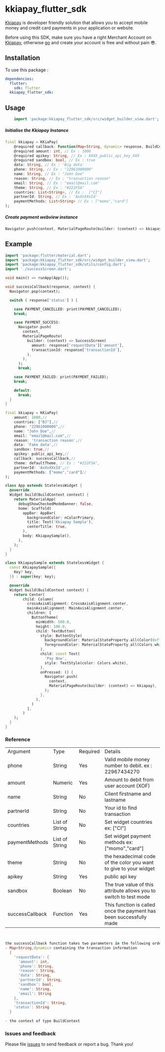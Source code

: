 # kkiapay_flutter_sdk

[Kkiapay](https://kkiapay.me) is developer friendly solution that allows you to accept mobile money and credit card payments
in your application or website.

Before using this SDK, make sure you have a right Merchant Account on [Kkiapay](https://kkiapay.me), otherwise [go](https://kkiapay.me)
and create your account is free and without pain :sunglasses:.

## Installation

To use this package :

```yaml
dependencies:
  flutter:
    sdk: flutter
  kkiapay_flutter_sdk:
```

## Usage

```dart
    import 'package:kkiapay_flutter_sdk/src/widget_builder_view.dart';
```

##### Initialise the Kkiapay Instance

```dart
final kkiapay = KKiaPay(
    @required callback: Function(Map<String, dynamic> response, BuildContext context),
    @required amount: int, // Ex : 1000
    @required apikey: String, // Ex : XXXX_public_api_key_XXX
    @required sandbox: bool, // Ex : true
    data: String, // Ex : 'Big data'
    phone: String, // Ex : "22961000000"
    name: String, // Ex : "John Doe"
    reason: String, // Ex : "transaction reason"
    email: String, // Ex : "email@mail.com"
    theme: String, // Ex : "#222F5A"
    countries: List<String>, // Ex :  ["CI"]
    partnerId: String, // Ex : 'AxXxXXxId'
    paymentMethods: List<String> // Ex : ["momo","card"]
);

```

##### Create payment webview instance

```dart
Navigator.push(context, MaterialPageRoute(builder: (context) => kkiapay),
```

## Example

```dart
import 'package:flutter/material.dart';
import 'package:kkiapay_flutter_sdk/src/widget_builder_view.dart';
import 'package:kkiapay_flutter_sdk/utils/config.dart';
import './successScreen.dart';

void main() => runApp(App());

void successCallback(response, context) {
  Navigator.pop(context);

  switch ( response['status'] ) {

    case PAYMENT_CANCELLED: print(PAYMENT_CANCELLED);
    break;

    case PAYMENT_SUCCESS:
      Navigator.push(
        context,
        MaterialPageRoute(
          builder: (context) => SuccessScreen(
            amount: response['requestData']['amount'],
            transactionId: response['transactionId'],
          ),
        ),
      );
      break;

    case PAYMENT_FAILED: print(PAYMENT_FAILED);
    break;

    default:
      break;
  }
}

final kkiapay = KKiaPay(
    amount: 1000,//
    countries: ["BJ"],//
    phone: "22961000000",//
    name: "John Doe",//
    email: "email@mail.com",//
    reason: 'transaction reason',//
    data: 'Fake data',//
    sandbox: true,//
    apikey: public_api_key,//
    callback: successCallback,//
    theme: defaultTheme, // Ex : "#222F5A",
    partnerId: 'AxXxXXxId',//
    paymentMethods: ["momo","card"]//
);

class App extends StatelessWidget {
  @override
  Widget build(BuildContext context) {
    return MaterialApp(
      debugShowCheckedModeBanner: false,
      home: Scaffold(
        appBar: AppBar(
          backgroundColor: nColorPrimary,
          title: Text('Kkiapay Sample'),
          centerTitle: true,
        ),
        body: KkiapaySample(),
      ),
    );
  }
}

class KkiapaySample extends StatelessWidget {
  const KkiapaySample({
    Key? key,
  }) : super(key: key);

  @override
  Widget build(BuildContext context) {
    return Center(
        child: Column(
          crossAxisAlignment: CrossAxisAlignment.center,
          mainAxisAlignment: MainAxisAlignment.center,
          children: [
            ButtonTheme(
              minWidth: 500.0,
              height: 100.0,
              child: TextButton(
                style: ButtonStyle(
                  backgroundColor: MaterialStateProperty.all(Color(0xff222F5A)),
                  foregroundColor: MaterialStateProperty.all(Colors.white),
                ),
                child: const Text(
                  'Pay Now',
                  style: TextStyle(color: Colors.white),
                ),
                onPressed: () {
                  Navigator.push(
                    context,
                    MaterialPageRoute(builder: (context) => kkiapay),
                  );
                },
              ),
            )
          ],
        )
    );
  }
}

```

### Reference

<table>
<tr><td>Argument</td><td>Type</td><td>Required</td><td>Details</td></tr>
<tr><td>phone</td><td>String</td><td>Yes</td><td>Valid mobile money number to debit. ex : 22967434270 </td></tr>
<tr><td>amount</td><td>Numeric</td><td>Yes</td><td>Amount to debit from user account (XOF) </td></tr>
<tr><td>name</td><td>String</td><td>No</td><td>Client firstname and lastname </td></tr>
<tr><td>partnerId</td><td>String</td><td>No</td><td>Your id to find transaction</td></tr>
<tr><td>countries</td><td>List of String</td><td>No</td><td>Set widget countries ex: ["CI"] </td></tr>
<tr><td>paymentMethods</td><td>List of String</td><td>No</td><td>Set widget payment methods ex: ["momo","card"] </td></tr>
<tr><td>theme</td><td>String</td><td>No</td><td> the hexadecimal code of the color you want to give to your widget </td></tr>
<tr><td>apikey</td><td>String</td><td>Yes</td><td>public api key</td></tr>
<tr><td>sandbox</td><td>Boolean</td><td>No</td><td>The true value of this attribute allows you to switch to test mode</td></tr>
<tr><td>successCallback</td><td>Function</td><td>Yes</td><td>This function is called once the payment has been successfully made</td></tr>
</table>

```dart


the successCallback function takes two parameters in the following order
- Map<String,dynamic> containing the transaction information
  { 
    'requestData': {
      'amount': int,
      'phone': String,
      'reason': String,
      'data': String,
      'partnerId': String,
      'sandbox': bool,
      'name': String,
      'email': String
    },
    'transactionId': String, 
    'status': String 
  }
  
- the context of type BuildContext


```

### Issues and feedback

Please file [issues](https://github.com/kkiapay/kkiapay-flutter-sdk/issues/new)
to send feedback or report a bug. Thank you!
